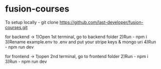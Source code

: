 # fusion-courses
To setup locally -
git clone https://github.com/last-developer/fusion-courses.git

for backend ->
1)Open 1st terminal, go to backend folder
2)Run - npm i
3)Rename example.env to .env and put your stripe keys & mongo uri
4)Run - npm run dev

for frontend ->
1)open 2nd terminal, go to frontend folder
2)Run - npm i
3)Run - npm run dev
